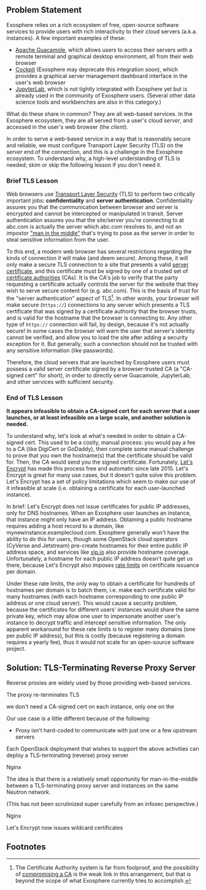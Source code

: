 ## Problem Statement

Exosphere relies on a rich ecosystem of free, open-source software services to provide users with rich interactivity to their cloud servers (a.k.a. instances). A few important examples of these:

- [Apache Guacamole](http://guacamole.apache.org/), which allows users to access their servers with a remote terminal and graphical desktop environment, all from their web browser
- [Cockpit](https://cockpit-project.org) (Exosphere may deprecate this integration soon), which provides a graphical server management dashboard interface in the user's web browser
- [JupyterLab](https://jupyter.org/), which is not tightly integrated with Exosphere yet but is already used in the community of Exosphere users. (Several other data science tools and workbenches are also in this category.) 

What do these share in common? They are all web-based services. In the Exosphere ecosystem, they are all served from a user's cloud _server_, and accessed in the user's web browser (the _client_).

In order to serve a web-based service in a way that is reasonably secure and reliable, we must configure Transport Layer Security (TLS) on the _server_ end of the connection, and this is a challenge in the Exosphere ecosystem. To understand why, a high-level understanding of TLS is needed; skim or skip the following lesson if you don't need it.

### Brief TLS Lesson

Web browsers use [Transport Layer Security](https://en.wikipedia.org/wiki/Transport_Layer_Security) (TLS) to perform two critically important jobs: **confidentiality** and **server authentication**. Confidentiality assures you that the communication between browser and server is encrypted and cannot be intercepted or manipulated in transit. Server authentication assures you that the site/server you're connecting to at abc.com is actually the server which abc.com resolves to, and not an impostor ["man in the middle"](https://en.wikipedia.org/wiki/Man-in-the-middle_attack) that's trying to pose as the server in order to steal sensitive information from the user.

To this end, a modern web browser has several restrictions regarding the kinds of connection it will make (and deem secure). Among these, it will only make a secure TLS connection to a site that presents a valid [server certificate](https://en.wikipedia.org/wiki/Public_key_certificate#TLS/SSL_server_certificate), and this certificate must be signed by one of a trusted set of [certificate authorities](https://en.wikipedia.org/wiki/Certificate_authority) (CAs). It is the CA's job to verify that the party requesting a certificate actually controls the server for the website that they wish to serve secure content for (e.g. abc.com). This is the basis of trust for the "server authentication" aspect of TLS[^tlsdisclaimer]. In other words, your browser will make secure (`https://`) connections to any server which presents a TLS certificate that was signed by a certificate authority that the browser trusts, and is valid for the hostname that the browser is connecting to. Any other type of `https://` connection will fail, by design, because it's not actually secure! In some cases the browser will warn the user that server's identity cannot be verified, and allow you to load the site after adding a security exception for it. But generally, such a connection should not be trusted with any sensitive information (like passwords).

Therefore, the cloud servers that are launched by Exosphere users must possess a valid server certificate signed by a browser-trusted CA (a "CA-signed cert" for short), in order to directly serve Guacamole, JupyterLab, and other services with sufficient security.

### End of TLS Lesson

**It appears infeasible to obtain a CA-signed cert for each server that a user launches, or at least infeasible on a large scale, and another solution is needed.**

To understand why, let's look at what's needed in order to obtain a CA-signed cert. This used to be a costly, manual process: you would pay a fee to a CA (like DigiCert or GoDaddy), then complete some manual challenge to prove that you own the hostname(s) that the certificate should be valid for. Then, the CA would send you the signed certificate. Fortunately, [Let's Encrypt](https://letsencrypt.org) has made this process free and automatic since late 2015. Let's Encrypt is great for many use cases, but it doesn't quite solve this problem. Let's Encrypt has a set of policy limitations which seem to make our use of it infeasible at scale (i.e. obtaining a certificate for each user-launched instance).

In brief: Let's Encrypt does not issue certificates for public IP addresses, only for DNS hostnames. When an Exosphere user launches an instance, that instance might only have an IP address. Obtaining a public hostname requires adding a host record to a domain, like mynewinstance.examplecloud.com. Exosphere generally won't have the ability to do this for users, though some OpenStack cloud operators (CyVerse and Jetstream) pre-create hostnames for their entire public IP address space, and services like [xip.io](http://xip.io/) also provide hostname coverage. Unfortunately, a hostname for each public IP address doesn't quite get us there, because Let's Encrypt also imposes [rate limits](https://letsencrypt.org/docs/rate-limits/) on certificate issuance per domain.

Under these rate limits, the only way to obtain a certificate for hundreds of hostnames per domain is to batch them, i.e. make each certificate valid for many hostnames (with each hostname corresponding to one public IP address or one cloud server). This would cause a security problem, because the certificates for different users' instances would share the same private key, which may allow one user to impersonate another user's instance to decrypt traffic and intercept sensitive information.  The only apparent workaround for these rate limits is to register many domains (one per public IP address), but this is costly (because registering a domain requires a yearly fee), thus it would not scale for an open-source software project.

## Solution: TLS-Terminating Reverse Proxy Server

Reverse proxies are widely used by those providing web-based services.

The proxy re-terminates TLS

we don't need a CA-signed cert on each instance, only one on the


Our use case is a little different because of the following:
- Proxy isn't hard-coded to communicate with just one or a few upstream servers 

Each OpenStack deployment that wishes to support the above activities can deploy a TLS-terminating (reverse) proxy server

Nginx

The idea is that there is a relatively small opportunity for man-in-the-middle between a TLS-terminating proxy server and instances on the same Neutron network.

(This has not been scrutinized super carefully from an infosec perspective.)

Nginx

Let's Encrypt now issues wildcard certificates

## Footnotes

[^tlsdisclaimer]: The Certificate Authority system is far from foolproof, and the possibility of [compromising a CA](https://en.wikipedia.org/wiki/Certificate_authority#CA_compromise) is the weak link in this arrangement, but that is beyond the scope of what Exosphere currently tries to accomplish.